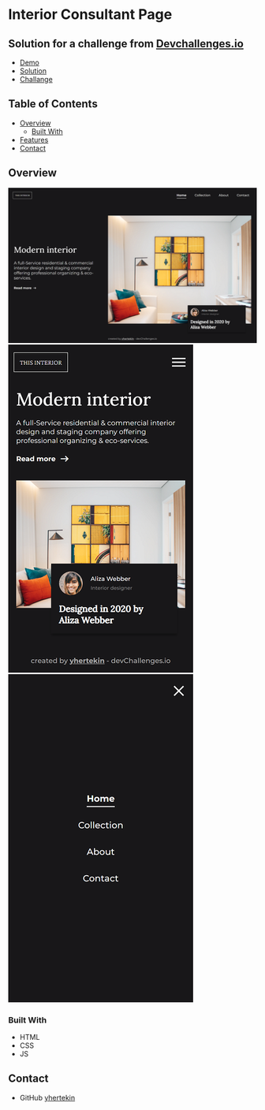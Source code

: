 # Interior Consultant Page

## Solution for a challenge from [Devchallenges.io](http://devchallenges.io)

- [Demo](https://blushing-sink.surge.sh/)
- [Solution]()
- [Challange](https://devchallenges.io/challenges/Jymh2b2FyebRTUljkNcb)

## Table of Contents

- [Overview](#overview)
  - [Built With](#built-with)
- [Features](#features)
- [Contact](#contact)

## Overview

![screenshot](./screenshots/desktop.png)
![screenshot](./screenshots/mobile.png)
![screenshot](./screenshots/mobile2.png)

### Built With

- HTML
- CSS
- JS

## Contact

- GitHub [yhertekin](https://github.com/yhertekin)
